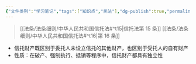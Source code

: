 ```yaml
---
{"文件类别":"学习笔记","tags":["知识点","民法"],"dg-publish":true,"permalink":"/学习笔记studyup/知识点cheese/信托财产/","dgPassFrontmatter":true,"created":"2024-10-27T19:46:20.118+08:00","updated":"2024-10-27T19:47:02.197+08:00"}
---
```


> [[法条/法条细则/中华人民共和国信托法#^t15\|信托法第 15 条]] [[法条/法条细则/中华人民共和国信托法#^t16\|第 16 条]] 
- 信托财产既区别于委托人未设立信托的其他财产，也区别于受托人的自有财产
- 性质：在破产、强制执行、抵销等程序中，信托财产都具有独立性